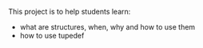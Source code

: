 This project is to help students learn:
- what are structures, when, why and how to use them
- how to use tupedef